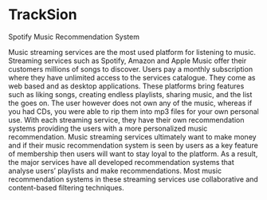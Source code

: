 # TrackSion
Spotify Music Recommendation System

Music streaming services are the most used platform for listening to music. Streaming services such as Spotify, Amazon and Apple Music offer their customers millions of songs to discover. Users pay a monthly subscription where they have unlimited access to the services catalogue. They come as web based and as desktop applications. These platforms bring features such as liking songs, creating endless playlists, sharing music, and the list the goes on. The user however does not own any of the music, whereas if you had CDs, you were able to rip them into mp3 files for your own personal use. With each streaming service, they have their own recommendation systems providing the users with a more personalized music recommendation.
Music streaming services ultimately want to make money and if their music recommendation system is seen by users as a key feature of membership then users will want to stay loyal to the platform.  As a result, the major services have all developed recommendation systems that analyse users’ playlists and make recommendations. Most music recommendation systems in these streaming services use collaborative and content-based filtering techniques.
